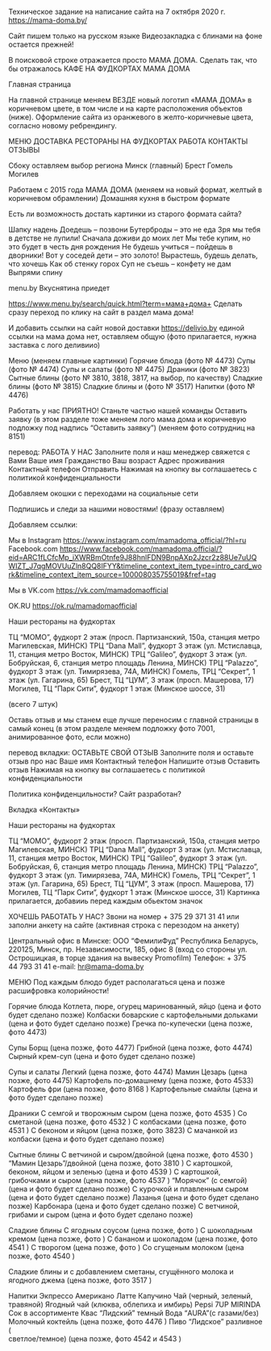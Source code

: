 Техническое задание на написание сайта на 7 октября 2020 г.
https://mama-doma.by/

Сайт пишем только на русском языке
Видеозакладка с блинами на фоне остается прежней!

В поисковой строке отражается просто МАМА ДОМА.
Сделать так, что бы отражалось КАФЕ НА ФУДКОРТАХ МАМА ДОМА

Главная страница

На главной странице меняем ВЕЗДЕ новый логотип «МАМА ДОМА» в коричневом цвете, в том числе и на карте расположения объектов (ниже). Оформление сайта из оранжевого в желто-коричневые цвета, согласно новому ребрендингу.

МЕНЮ
ДОСТАВКА
РЕСТОРАНЫ НА ФУДКОРТАХ
РАБОТА
КОНТАКТЫ
ОТЗЫВЫ

Сбоку оставляем выбор региона
Минск (главный)
Брест
Гомель
Могилев

Работаем с 2015 года
МАМА ДОМА (меняем на новый формат, желтый в коричневом обрамлении)
Домашняя кухня в быстром формате

Есть ли возможность достать картинки из старого формата сайта?

Шапку надень
Доедешь – позвони
Бутерброды – это не еда
Зря мы тебя в детстве не лупили!
Сначала доживи до моих лет
Мы тебе купим, но это будет в честь дня рождения
Не будешь учиться – пойдешь в дворники!
Вот у соседей дети – это золото!
Вырастешь, будешь делать, что хочешь
Как об стенку горох
Суп не съешь – конфету не дам
Выпрями спину

menu.by
Вкуснятина приедет

https://www.menu.by/search/quick.html?term=мама+дома+
Сделать сразу переход по клику на сайт в раздел мама дома!

И добавить ссылки на сайт новой доставки https://delivio.by
единой ссылки на мама дома нет, оставляем общую
(фото прилагается, нужна заставка с лого деливиио)

Меню (меняем главные картинки)
Горячие блюда (фото № 4473)
Супы (фото № 4474)
Супы и салаты (фото № 4475)
Драники (фото № 3823)
Сытные блины (фото № 3810, 3818, 3817, на выбор, по качеству)
Сладкие блины (фото № 3815)
Сладкие блины и (фото № 3517)
Напитки (фото № 4476)

Работать у нас ПРИЯТНО!
Станьте частью нашей команды
Оставить заявку (в этом разделе тоже меняем лого мама дома и коричневую подложку под надпись “Оставить заявку”)
(меняем фото сотрудниц на 8151)

перевод:
РАБОТА У НАС
Заполните поля и наш менеджер свяжется с Вами
Ваше имя
Гражданство
Ваш возраст
Адрес проживания
Контактный телефон
Отправить
Нажимая на кнопку вы соглашаетесь с политикой конфиденциальности

Добавляем окошки с переходами на социальные сети

Подпишись и следи за нашими новостями!
(фразу оставляем)

Добавляем ссылки:

Мы в Instagram
https://www.instagram.com/mamadoma_official/?hl=ru
Facebook.com
https://www.facebook.com/mamadoma.official/?eid=ARC1fLCfcMp_iXWRBmOtnfe9J88hnlFDN9BnpAXp2Jzcr2z88Ue7uUQWIZT_J7qgMOVUuZln8QQ8IFYY&timeline_context_item_type=intro_card_work&timeline_context_item_source=100008035755019&fref=tag

Мы в VK.com
https://vk.com/mamadomaofficial

OK.RU
https://ok.ru/mamadomaofficial

Наши рестораны на фудкортах

ТЦ “МОМО”, фудкорт 2 этаж (просп. Партизанский, 150а, станция метро Магилевская, МИНСК)
ТРЦ “Dana Mall”, фудкорт 3 этаж (ул. Мстиславца, 11, станция метро Восток, МИНСК)
ТРЦ “Galileo”, фудкорт 3 этаж (ул. Бобруйская, 6, станция метро площадь Ленина, МИНСК)
ТРЦ “Palazzo”, фудкорт 3 этаж (ул. Тимирязева, 74А, МИНСК)
Гомель, ТРЦ “Секрет”, 1 этаж (ул. Гагарина, 65)
Брест, ТЦ “ЦУМ”, 3 этаж (просп. Машерова, 17)
Могилев, ТЦ “Парк Сити”, фудкорт 1 этаж (Минское шоссе, 31)

(всего 7 штук)

Оставь отзыв и мы станем еще лучше
переносим с главной страницы в самый конец
(в этом разделе меняем подложку фото 7001, анимированное фото, если можно)

перевод вкладки:
ОСТАВЬТЕ СВОЙ ОТЗЫВ
Заполните поля и оставьте отзыв про нас
Ваше имя
Контактный телефон
Напишите отзыв
Оставить отзыв
Нажимая на кнопку вы соглашаетесь с политикой конфиденциальности

Политика конфиденцильности?
Сайт разработан?

Вкладка «Контакты»

Наши рестораны на фудкортах

ТЦ “МОМО”, фудкорт 2 этаж (просп. Партизанский, 150а, станция метро Магилевская, МИНСК)
ТРЦ “Dana Mall”, фудкорт 3 этаж (ул. Мстиславца, 11, станция метро Восток, МИНСК)
ТРЦ “Galileo”, фудкорт 3 этаж (ул. Бобруйская, 6, станция метро площадь Ленина, МИНСК)
ТРЦ “Palazzo”, фудкорт 3 этаж (ул. Тимирязева, 74А, МИНСК)
Гомель, ТРЦ “Секрет”, 1 этаж (ул. Гагарина, 65)
Брест, ТЦ “ЦУМ”, 3 этаж (просп. Машерова, 17)
Могилев, ТЦ “Парк Сити”, фудкорт 1 этаж (Минское шоссе, 31)
Картинка прилагается, добавииь перед каждым обьектом значок

ХОЧЕШЬ РАБОТАТЬ У НАС? Звони на номер + 375 29 371 31 41
или заполни анкету на сайте (активная строка с перезодом на анкету)

Центральный офис в Минске:
ООО “ФемилиФуд”
Республика Беларусь, 220125, Минск, пр. Независимости, 185, офис 8
(вход со стороны ул. Острошицкая, в торце здания на вывеску Promofilm)
Телефон: + 375 44 793 31 41
e-mail: hr@mama-doma.by

МЕНЮ
Под каждым блюдо будет располагаться цена и позже расшифровка колорийности!

Горячие блюда
Котлета, пюре, огурец маринованный, яйцо (цена и фото будет сделано позже)
Колбаски боварские с картофельными дольками (цена и фото будет сделано позже)
Гречка по-купечески (цена позже, фото 4473)

Супы
Борщ (цена позже, фото 4477)
Грибной (цена позже, фото 4474)
Сырный крем-суп (цена и фото будет сделано позже)

Супы и салаты
Легкий (цена позже, фото 4474)
Мамин Цезарь (цена позже, фото 4475)
Картофель по-домашнему (цена позже, фото 4533)
Картофель фри (цена позже, фото 8168 )
Картофельные смайлы (цена и фото будет сделано позже)

Драники
С семгой и творожным сыром (цена позже, фото 4535 )
Со сметаной (цена позже, фото 4532 )
С колбасками (цена позже, фото 4531 )
С беконом и яйцом (цена позже, фото 3823)
С мачанкой из колбаски (цена и фото будет сделано позже)

Сытные блины
С ветчиной и сыром/двойной (цена позже, фото 4530 )
“Мамин Цезарь”/двойной (цена позже, фото 3810 )
С картошкой, беконом, яйцом и зеленью (цена и фото 4539 )
С картошкой, грибочками и сыром (цена позже, фото 4537 )
“Морячок” (с семгой) (цена и фото будет сделано позже)
С курочкой и плавленным сыром (цена и фото будет сделано позже)
Лазанья (цена и фото будет сделано позже)
Карбонара (цена и фото будет сделано позже)
С ветчиной, грибами и сыром (цена и фото будет сделано позже)

Сладкие блины
С ягодным соусом (цена позже, фото )
С шоколадным кремом (цена позже, фото )
С бананом и шоколадом (цена позже, фото 4541 )
С творогом (цена позже, фото )
Со сгущеным молоком (цена позже, фото 4540 )

Сладкие блины и
с добавлением сметаны, сгущённого молока и ягодного джема (цена позже, фото 3517 )

Напитки
Экпрессо
Американо
Латте
Капучино
Чай (черный, зеленый, травяной)
Ягодный чай (клюква, облепиха и имбирь)
Pepsi
7UP
MIRINDA
Сок в ассортименте
Квас “Лидский” темный
Вода “AURA”(с газами/без)
Молочный коктейль (цена позже, фото 4476 )
Пиво “Лидское” разливное (<br/>светлое/темное) (цена позже, фото 4542 и 4543 )

